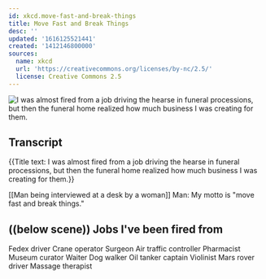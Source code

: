 ```yaml
---
id: xkcd.move-fast-and-break-things
title: Move Fast and Break Things
desc: ''
updated: '1616125521441'
created: '1412146800000'
sources:
  name: xkcd
  url: 'https://creativecommons.org/licenses/by-nc/2.5/'
  license: Creative Commons 2.5
---
```

![I was almost fired from a job driving the hearse in funeral processions, but then the funeral home realized how much business I was creating for them.](https://imgs.xkcd.com/comics/move_fast_and_break_things.png)

## Transcript
{{Title text: I was almost fired from a job driving the hearse in funeral processions, but then the funeral home realized how much business I was creating for them.}}

[[Man being interviewed at a desk by a woman]]
Man: My motto is "move fast and break things."

((below scene))
Jobs I've been fired from
--
Fedex driver
Crane operator
Surgeon
Air traffic controller
Pharmacist
Museum curator
Waiter
Dog walker
Oil tanker captain
Violinist
Mars rover driver
Massage therapist
